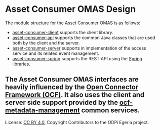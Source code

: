 <!-- SPDX-License-Identifier: CC-BY-4.0 -->
<!-- Copyright Contributors to the ODPi Egeria project. -->

# Asset Consumer OMAS Design

The module structure for the Asset Consumer OMAS is as follows:

* [asset-consumer-client](../../asset-consumer-client) supports the client library.
* [asset-consumer-api](../../asset-consumer-api) supports the common Java classes that are used both by the client and the server.
* [asset-consumer-server](../../asset-consumer-server) supports in implementation of the access service and its related event management.
* [asset-consumer-spring](../../asset-consumer-spring) supports the REST API using the [Spring](../../../../../developer-resources/Spring.md) libraries.

The Asset Consumer OMAS interfaces are heavily influenced by the
[Open Connector Framework (OCF)](../../../../frameworks/open-connector-framework).
It also uses the client and server side support provided by the
[ocf-metadata-management](../../../../common-services/ocf-metadata-management) common services.
----
License: [CC BY 4.0](https://creativecommons.org/licenses/by/4.0/),
Copyright Contributors to the ODPi Egeria project.